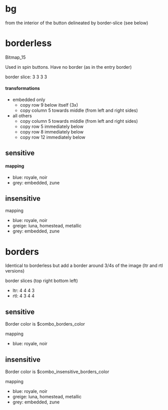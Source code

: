 # bg

from the interior of the button delineated by border-slice (see below)

# borderless

Bitmap_15

Used in spin buttons. Have no border (as in the entry border)

border slice: 3 3 3 3

#### transformations
* embedded only
  * copy row 9 below itself (3x)
  * copy column 5 towards middle (from left and right sides)
* all others
  * copy column 5 towards middle (from left and right sides)
  * copy row 5 immediately below
  * copy row 8 immediately below
  * copy row 12 immediately below

## sensitive

#### mapping
* blue: royale, noir
* grey: embedded, zune

## insensitive

mapping
* blue: royale, noir
* greige: luna, homestead, metallic
* grey: embedded, zune

# borders

Identical to borderless but add a border around 3/4s of the image (ltr and rtl versions)

border slices (top right bottom left)
* ltr: 4 4 4 3
* rtl: 4 3 4 4

## sensitive

Border color is $combo_borders_color

mapping
* blue: royale, noir

## insensitive

Border color is $combo_insensitive_borders_color

mapping
* blue: royale, noir
* greige: luna, homestead, metallic
* grey: embedded, zune
